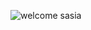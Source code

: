 ![welcome sasia](https://github.com/Sasia-SWR/.github/assets/88936472/a5d6cc11-8386-41f4-b70b-ef5aeb109849)
